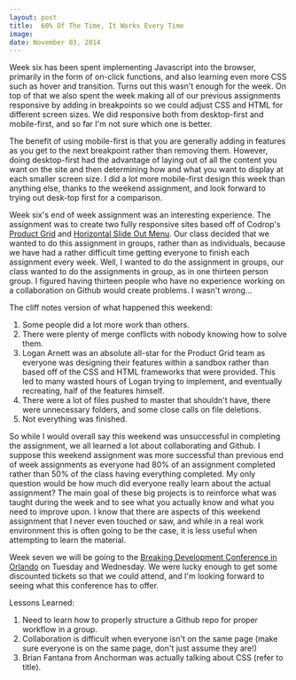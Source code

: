 ```yaml
---
layout: post
title:  60% Of The Time, It Works Every Time
image:
date: November 03, 2014
---
```


Week six has been spent implementing Javascript into the browser, primarily in the form of on-click functions, and also learning even more CSS such as hover and transition. Turns out this wasn't enough for the week. On top of that we also spent the week making all of our previous assignments responsive by adding in breakpoints so we could adjust CSS and HTML for different screen sizes. We did responsive both from desktop-first and mobile-first, and so far I'm not sure which one is better.

The benefit of using mobile-first is that you are generally adding in features as you get to the next breakpoint rather than removing them. However, doing desktop-first had the advantage of laying out of all the content you want on the site and then determining how and what you want to display at each smaller screen size. I did a lot more mobile-first design this week than anything else, thanks to the weekend assignment, and look forward to trying out desk-top first for a comparison.

Week six's end of week assignment was an interesting experience. The assignment was to create two fully responsive sites based off of Codrop's [Product Grid](http://tympanus.net/codrops/2013/05/17/product-grid-layout/) and [Horizontal Slide Out Menu](http://tympanus.net/codrops/2013/05/17/horizontal-slide-out-menu/). Our class decided that we wanted to do this assignment in groups, rather than as individuals, because we have had a rather difficult time getting everyone to finish each assignment every week. Well, I wanted to do the assignment in groups, our class wanted to do the assignments in group, as in one thirteen person group. I figured having thirteen people who have no experience working on a collaboration on Github would create problems. I wasn't wrong...

The cliff notes version of what happened this weekend:
1. Some people did a lot more work than others.
2. There were plenty of merge conflicts with nobody knowing how to solve them.
3. Logan Arnett was an absolute all-star for the Product Grid team as everyone was designing their features within a sandbox rather than based off of the CSS and HTML frameworks that were provided. This led to many wasted hours of Logan trying to implement, and eventually recreating, half of the features himself.
4. There were a lot of files pushed to master that shouldn't have, there were unnecessary folders, and some close calls on file deletions.
5. Not everything was finished.

So while I would overall say this weekend was unsuccessful in completing the assignment, we all learned a lot about collaborating and Github. I suppose this weekend assignment was more successful than previous end of week assignments as everyone had 80% of an assignment completed rather than 50% of the class having everything completed. My only question would be how much did everyone really learn about the actual assignment? The main goal of these big projects is to reinforce what was taught during the week and to see what you actually know and what you need to improve upon. I know that there are aspects of this weekend assignment that I never even touched or saw, and while in a real work environment this is often going to be the case, it is less useful when attempting to learn the material.

Week seven we will be going to the [Breaking Development Conference in Orlando](https://bdconf.com/events/orlando-2014/) on Tuesday and Wednesday. We were lucky enough to get some discounted tickets so that we could attend, and I'm looking forward to seeing what this conference has to offer.

Lessons Learned:
1. Need to learn how to properly structure a Github repo for proper workflow in a group.
2. Collaboration is difficult when everyone isn't on the same page (make sure everyone is on the same page, don't just assume they are!)
3. Brian Fantana from Anchorman was actually talking about CSS (refer to title).
